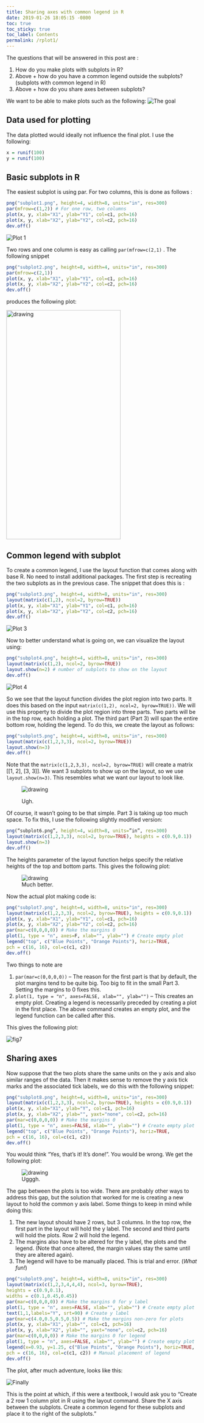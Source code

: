 ```yaml
---
title: Sharing axes with common legend in R
date: 2019-01-26 18:05:15 -0800
toc: true
toc_sticky: true
toc_label: Contents
permalink: /rplot1/
---
```


<!-- ![The goal](/assets/rplotlegendshareaxes/subplot9.png) -->

The questions that will be answered in this post are :
1. How do you make plots with subplots in R?
2. Above + how do you have a common legend outside the subplots? (subplots with common legend in R)
3. Above + how do you share axes between subplots?

We want to be able to make plots such as the following:
![The goal](/assets/rplotlegendshareaxes/subplot9.png)

## Data used for plotting
The data plotted would ideally not influence the final plot. I use the following:

~~~r
x = runif(100)
y = runif(100)
~~~

## Basic subplots in R

The easiest subplot is using par. For two columns, this is done as follows :

~~~r
png("subplot1.png", height=4, width=8, units="in", res=300)
par(mfrow=c(1,2)) # For one row, two columns
plot(x, y, xlab="X1", ylab="Y1", col=c1, pch=16)
plot(x, y, xlab="X2", ylab="Y2", col=c2, pch=16)
dev.off()
~~~

![Plot 1](/assets/rplotlegendshareaxes/subplot1.png)

Two rows and one column is easy as calling `par(mfrow=c(2,1)` . The following snippet

~~~r
png("subplot2.png", height=8, width=4, units="in", res=300)
par(mfrow=c(2,1))
plot(x, y, xlab="X1", ylab="Y1", col=c1, pch=16)
plot(x, y, xlab="X2", ylab="Y2", col=c2, pch=16)
dev.off()
~~~

produces the following plot:

<!-- ![plot2]

[plot2]: /assets/rplotlegendshareaxes/subplot2.png
{: height="36px" width="36px"} -->

<p><img src="/assets/rplotlegendshareaxes/subplot2.png" alt="drawing" height="600" width="300" class="align-center"/></p>
<!-- <p>
<figure style="height: 600px" class="align-center">
<img src="/assets/rplotlegendshareaxes/subplot2.png" alt="drawing"/>
<figcaption>LOOK AT THIS CAPSHUN</figcaption>
</figure>
</p> -->

## Common legend with subplot
To create a common legend, I use the layout function that comes along with base R. No need to install additional packages. The first step is recreating the two subplots as in the previous case. The snippet that does this is :

~~~r
png("subplot3.png", height=4, width=8, units="in", res=300)
layout(matrix(c(1,2), ncol=2, byrow=TRUE))
plot(x, y, xlab="X1", ylab="Y1", col=c1, pch=16)
plot(x, y, xlab="X2", ylab="Y2", col=c2, pch=16)
dev.off()
~~~

![Plot 3](/assets/rplotlegendshareaxes/subplot3.png)

Now to better understand what is going on, we can visualize the layout using:

~~~r
png("subplot4.png", height=4, width=8, units="in", res=300)
layout(matrix(c(1,2), ncol=2, byrow=TRUE))
layout.show(n=2) # number of subplots to show on the layout
dev.off()
~~~

![Plot 4](/assets/rplotlegendshareaxes/subplot4.png)

So we see that the layout function divides the plot region into two parts. It does this based on the input `matrix(c(1,2), ncol=2, byrow=TRUE))`. We will use this property to divide the plot region into three parts. Two parts will be in the top row, each holding a plot. The third part (Part 3) will span the entire bottom row, holding the legend. To do this, we create the layout as follows:

~~~r
png("subplot5.png", height=4, width=8, units="in", res=300)
layout(matrix(c(1,2,3,3), ncol=2, byrow=TRUE))
layout.show(n=3)
dev.off()
~~~

Note that the `matrix(c(1,2,3,3), ncol=2, byrow=TRUE)` will create a matrix [[1, 2], [3, 3]]. We want 3 subplots to show up on the layout, so we use `layout.show(n=3)`. This resembles what we want our layout to look like.

<figure class="align-center">
<img src="/assets/rplotlegendshareaxes/subplot5.png" alt="drawing"/>
<p class="align-center"><figcaption>Ugh.</figcaption></p>
</figure>

Of course, it wasn’t going to be that simple. Part 3 is taking up too much space. To fix this, I use the following slightly modified version:

~~~r
png(“subplot6.png”, height=4, width=8, units=”in”, res=300)
layout(matrix(c(1,2,3,3), ncol=2, byrow=TRUE), heights = c(0.9,0.1))
layout.show(n=3)
dev.off()
~~~

The heights parameter of the layout function helps specify the relative heights of the top and bottom parts. This gives the following plot:

<figure class="align-center">
<img src="/assets/rplotlegendshareaxes/subplot6.png" alt="drawing"/>
<figcaption>Much better.</figcaption>
</figure>

Now the actual plot making code is:

~~~r
png("subplot7.png", height=4, width=8, units="in", res=300)
layout(matrix(c(1,2,3,3), ncol=2, byrow=TRUE), heights = c(0.9,0.1))
plot(x, y, xlab="X1", ylab="Y1", col=c1, pch=16)
plot(x, y, xlab="X2", ylab="Y2", col=c2, pch=16)
par(mar=c(0,0,0,0)) # Make the margins 0
plot(1, type = "n", axes=F, xlab="", ylab="") # Create empty plot
legend("top", c("Blue Points", "Orange Points"), horiz=TRUE,
pch = c(16, 16), col=c(c1, c2))
dev.off()
~~~

Two things to note are
1. `par(mar=c(0,0,0,0))` – The reason for the first part is that by default, the plot margins tend to be quite big. Too big to fit in the small Part 3. Setting the margins to 0 fixes this.
2. `plot(1, type = "n", axes=FALSE, xlab="", ylab="")` – This creates an empty plot. Creating a legend is necessarily preceded by creating a plot in the first place. The above command creates an empty plot, and the legend function can be called after this.

This gives the following plot:

![fig7](/assets/rplotlegendshareaxes/subplot7.png)

## Sharing axes
Now suppose that the two plots share the same units on the y axis and also similar ranges of the data. Then it makes sense to remove the y axis tick marks and the associated tick labels, we do this with the following snippet:

~~~r
png("subplot8.png", height=4, width=8, units="in", res=300)
layout(matrix(c(1,2,3,3), ncol=2, byrow=TRUE), heights = c(0.9,0.1))
plot(x, y, xlab="X1", ylab="Y", col=c1, pch=16)
plot(x, y, xlab="X2", ylab="", yaxt="none", col=c2, pch=16)
par(mar=c(0,0,0,0)) # Make the margins 0
plot(1, type = "n", axes=FALSE, xlab="", ylab="") # Create empty plot
legend("top", c("Blue Points", "Orange Points"), horiz=TRUE,
pch = c(16, 16), col=c(c1, c2))
dev.off()
~~~

You would think “Yes, that’s it! It’s done!”. You would be wrong. We get the following plot:

<figure class="align-center">
<img src="/assets/rplotlegendshareaxes/subplot8.png" alt="drawing"/>
<figcaption>Ugggh.</figcaption>
</figure>

The gap between the plots is too wide. There are probably other ways to address this gap, but the solution that worked for me is creating a new layout to hold the common y axis label. Some things to keep in mind while doing this:
1. The new layout should have 2 rows, but 3 columns. In the top row, the first part in the layout will hold the y label. The second and third parts will hold the plots. Row 2 will hold the legend.
2. The margins also have to be altered for the y label, the plots and the legend. (Note that once altered, the margin values stay the same until they are altered again).
3. The legend will have to be manually placed. This is trial and error. (*What fun!*)

~~~r
png("subplot9.png", height=4, width=8, units="in", res=300)
layout(matrix(c(1,2,3,4,4,4), ncol=3, byrow=TRUE),
heights = c(0.9,0.1),
widths = c(0.1,0.45,0.45))
par(mar=c(0,0,0,0)) # Make the margins 0 for y label
plot(1, type = "n", axes=FALSE, xlab="", ylab="") # Create empty plot
text(1,1,labels="Y", srt=90) # Create y label
par(mar=c(4.0,0.5,0.5,0.5)) # Make the margins non-zero for plots
plot(x, y, xlab="X1", ylab="", col=c1, pch=16)
plot(x, y, xlab="X2", ylab="", yaxt="none", col=c2, pch=16)
par(mar=c(0,0,0,0)) # Make the margins 0 for legend
plot(1, type = "n", axes=FALSE, xlab="", ylab="") # Create empty plot
legend(x=0.93, y=1.25, c("Blue Points", "Orange Points"), horiz=TRUE,
pch = c(16, 16), col=c(c1, c2)) # Manual placement of legend
dev.off()
~~~

The plot, after much adventure, looks like this:

![Finally](/assets/rplotlegendshareaxes/subplot9.png)

This is the point at which, if this were a textbook, I would ask you to “Create a 2 row 1 column plot in R using the layout command. Share the X axis between the subplots. Create a common legend for these subplots and place it to the right of the subplots.”